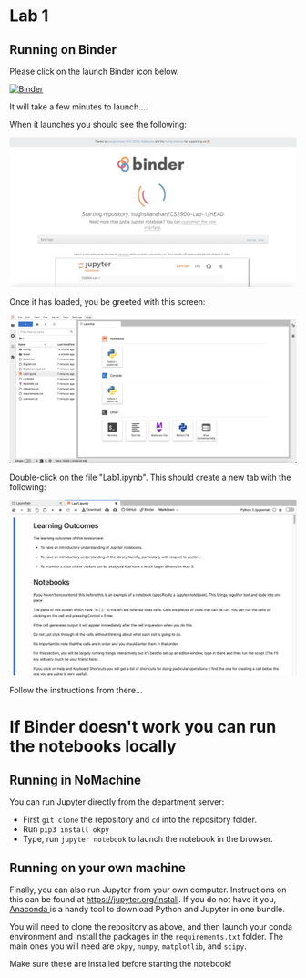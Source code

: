 # Lab 1

## Running on Binder
Please click on the launch Binder icon below. 

[![Binder](https://mybinder.org/badge_logo.svg)](https://mybinder.org/v2/gh/hughshanahan/CS5730-Lab-1/HEAD)


It will take a few minutes to launch....

When it launches you should see the following:

![Image of Binder loading](https://github.com/hughshanahan/CS5730-Lab-1/blob/master/config/binder_loading.png)

Once it has loaded, you be greeted with this screen:

![Image of Binder dashboard](https://github.com/hughshanahan/CS5730-Lab-1/blob/master/config/binder_dashboard.png)

Double-click on the file "Lab1.ipynb". This should create a new tab with the following:

![Image of Jupyter notebook](https://github.com/hughshanahan/CS5730-Lab-1/blob/master/config/loaded_notebook.png)

Follow the instructions from there...

# If Binder doesn't work you can run the notebooks locally

## Running in NoMachine

You can run Jupyter directly from the department server:

- First `git clone` the repository and `cd` into the repository folder.
- Run `pip3 install okpy`
- Type, run `jupyter notebook` to launch the notebook in the browser.

## Running on your own machine

Finally, you can also run Jupyter from your own computer. Instructions on
this can be found at
<a href="https://jupyter.org/install" class="uri">https://jupyter.org/install</a>. If you do not have it you, 
<a href="https://docs.anaconda.com/anaconda/install/" class="uri"> Anaconda </a> is a handy tool to download Python and Jupyter in one bundle.

You will need to clone the repository as above, and then launch your conda environment and install the packages in the `requirements.txt` folder. The main ones you will need are `okpy`, `numpy`, `matplotlib`, and `scipy`.

Make sure these are installed before starting the notebook!
